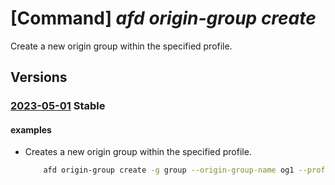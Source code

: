 # [Command] _afd origin-group create_

Create a new origin group within the specified profile.

## Versions

### [2023-05-01](/Resources/mgmt-plane/L3N1YnNjcmlwdGlvbnMve30vcmVzb3VyY2Vncm91cHMve30vcHJvdmlkZXJzL21pY3Jvc29mdC5jZG4vcHJvZmlsZXMve30vb3JpZ2luZ3JvdXBzL3t9/2023-05-01.xml) **Stable**

<!-- mgmt-plane /subscriptions/{}/resourcegroups/{}/providers/microsoft.cdn/profiles/{}/origingroups/{} 2023-05-01 -->

#### examples

- Creates a new origin group within the specified profile.
    ```bash
        afd origin-group create -g group --origin-group-name og1 --profile-name profile --probe-request-type GET --probe-protocol Http --probe-interval-in-seconds 120 --probe-path /test1/azure.txt --sample-size 4 --successful-samples-required 3 --additional-latency-in-milliseconds 50
    ```
